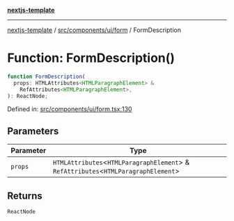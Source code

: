[**nextjs-template**](../../../../../README.md)

---

[nextjs-template](../../../../../README.md) / [src/components/ui/form](../README.md) / FormDescription

# Function: FormDescription()

```ts
function FormDescription(
  props: HTMLAttributes<HTMLParagraphElement> &
    RefAttributes<HTMLParagraphElement>,
): ReactNode;
```

Defined in: [src/components/ui/form.tsx:130](https://github.com/Its-Satyajit/nextjs-template/blob/a020f2e64682696d16eea8be5c54d400aa09764e/src/components/ui/form.tsx#L130)

## Parameters

| Parameter | Type                                                                                   |
| --------- | -------------------------------------------------------------------------------------- |
| `props`   | `HTMLAttributes`\<`HTMLParagraphElement`\> & `RefAttributes`\<`HTMLParagraphElement`\> |

## Returns

`ReactNode`
